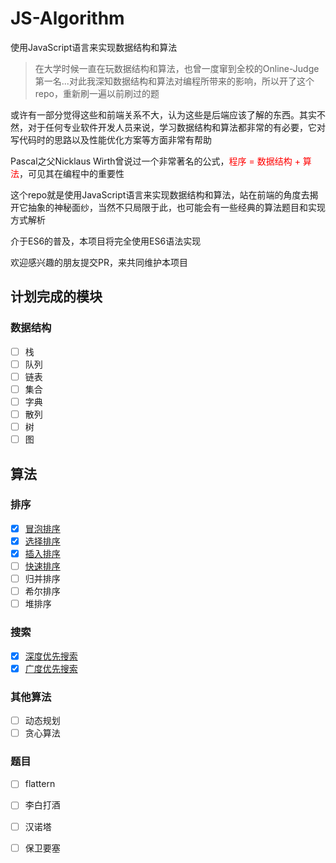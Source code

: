 # JS-Algorithm

使用JavaScript语言来实现数据结构和算法 

> 在大学时候一直在玩数据结构和算法，也曾一度窜到全校的Online-Judge第一名...对此我深知数据结构和算法对编程所带来的影响，所以开了这个repo，重新刷一遍以前刷过的题  

或许有一部分觉得这些和前端关系不大，认为这些是后端应该了解的东西。其实不然，对于任何专业软件开发人员来说，学习数据结构和算法都非常的有必要，它对写代码时的思路以及性能优化方案等方面非常有帮助

Pascal之父Nicklaus Wirth曾说过一个非常著名的公式，<font color=red>程序 = 数据结构 + 算法</font>，可见其在编程中的重要性

这个repo就是使用JavaScript语言来实现数据结构和算法，站在前端的角度去揭开它抽象的神秘面纱，当然不只局限于此，也可能会有一些经典的算法题目和实现方式解析

介于ES6的普及，本项目将完全使用ES6语法实现 

欢迎感兴趣的朋友提交PR，来共同维护本项目

## 计划完成的模块

### 数据结构 

- [ ] 栈
- [ ] 队列
- [ ] 链表
- [ ] 集合
- [ ] 字典
- [ ] 散列
- [ ] 树
- [ ] 图

## 算法

### 排序

- [x] [冒泡排序](./sort/bubble.md)
- [x] [选择排序](./sort/selection.md)
- [x] [插入排序](./sort/insertion.md)
- [ ] [快速排序](./sort/quick.md)
- [ ] 归并排序
- [ ] 希尔排序
- [ ] 堆排序

### 搜索

- [x] [深度优先搜索](./search/DFS.md)
- [x] [广度优先搜索](./search/BFS.md)

### 其他算法
- [ ] 动态规划
- [ ] 贪心算法

### 题目
- [ ] flattern
- [ ] 李白打酒
- [ ] 汉诺塔
- [ ] 保卫要塞


